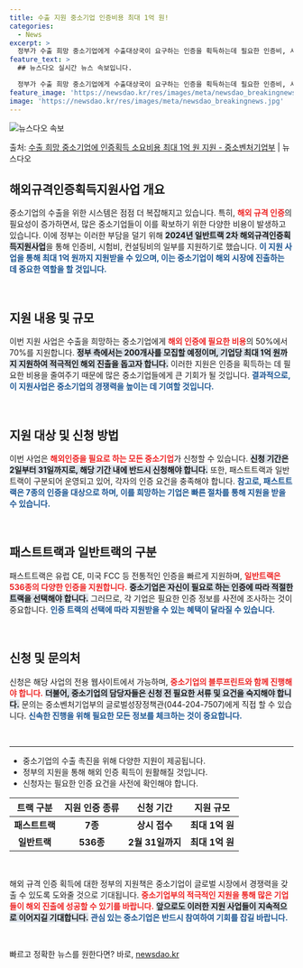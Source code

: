 ```yaml
---
title: 수출 지원 중소기업 인증비용 최대 1억 원!
categories:
  - News
excerpt: >
  정부가 수출 희망 중소기업에게 수출대상국이 요구하는 인증을 획득하는데 필요한 인증비, 시험비, 컨설팅비 등 …
feature_text: >
  ## 뉴스다오 실시간 뉴스 속보입니다.

  정부가 수출 희망 중소기업에게 수출대상국이 요구하는 인증을 획득하는데 필요한 인증비, 시험비, 컨설팅비 등 …
feature_image: 'https://newsdao.kr/res/images/meta/newsdao_breakingnews.jpg'
image: 'https://newsdao.kr/res/images/meta/newsdao_breakingnews.jpg'
---
```


![뉴스다오 속보](https://newsdao.kr/res/images/meta/newsdao_breakingnews.jpg)

<p>출처: <a href="https://newsdao.kr/3721" rel="dofollow">수출 희망 중소기업에 인증획득 소요비용 최대 1억 원 지원 - 중소벤처기업부</a> | 뉴스다오</p>

<h2 data-ke-size="size26">해외규격인증획득지원사업 개요</h2>

<p data-ke-size="size16">중소기업의 수출을 위한 시스템은 점점 더 복잡해지고 있습니다. 특히, <b><span style="color: #ee2323;">해외 규격 인증</span></b>의 필요성이 증가하면서, 많은 중소기업들이 이를 확보하기 위한 다양한 비용이 발생하고 있습니다. 이에 정부는 이러한 부담을 덜기 위해 <b><span style="background-color: #21538527;">2024년 일반트랙 2차 해외규격인증획득지원사업</span></b>을 통해 인증비, 시험비, 컨설팅비의 일부를 지원하기로 했습니다. <b><span style="color: #1a5490;">이 지원 사업을 통해 최대 1억 원까지 지원받을 수 있으며, 이는 중소기업이 해외 시장에 진출하는 데 중요한 역할을 할 것입니다.</span></b></p>

<p data-ke-size="size16">&nbsp;</p>

<h2 data-ke-size="size26">지원 내용 및 규모</h2>

<p data-ke-size="size16">이번 지원 사업은 수출을 희망하는 중소기업에게 <b><span style="color: #ee2323;">해외 인증에 필요한 비용</span></b>의 50%에서 70%를 지원합니다. <b><span style="background-color: #21538527;">정부 측에서는 200개사를 모집할 예정이며, 기업당 최대 1억 원까지 지원하여 적극적인 해외 진출을 돕고자 합니다.</span></b> 이러한 지원은 인증을 획득하는 데 필요한 비용을 줄여주기 때문에 많은 중소기업들에게 큰 기회가 될 것입니다. <b><span style="color: #1a5490;">결과적으로, 이 지원사업은 중소기업의 경쟁력을 높이는 데 기여할 것입니다.</span></b></p>

<p data-ke-size="size16">&nbsp;</p>

<h2 data-ke-size="size26">지원 대상 및 신청 방법</h2>

<p data-ke-size="size16">이번 사업은 <b><span style="color: #ee2323;">해외인증을 필요로 하는 모든 중소기업</span></b>가 신청할 수 있습니다. <b><span style="background-color: #21538527;">신청 기간은 2일부터 31일까지로, 해당 기간 내에 반드시 신청해야 합니다.</span></b> 또한, 패스트트랙과 일반트랙이 구분되어 운영되고 있어, 각자의 인증 요건을 충족해야 합니다. <b><span style="color: #1a5490;">참고로, 패스트트랙은 7종의 인증을 대상으로 하며, 이를 희망하는 기업은 빠른 절차를 통해 지원을 받을 수 있습니다.</span></b></p>

<p data-ke-size="size16">&nbsp;</p>

<h2 data-ke-size="size26">패스트트랙과 일반트랙의 구분</h2>

<p data-ke-size="size16">패스트트랙은 유럽 CE, 미국 FCC 등 전통적인 인증을 빠르게 지원하며, <b><span style="color: #ee2323;">일반트랙은 536종의 다양한 인증을 지원합니다.</span></b> <b><span style="background-color: #21538527;">중소기업은 자신이 필요로 하는 인증에 따라 적절한 트랙을 선택해야 합니다.</span></b> 그러므로, 각 기업은 필요한 인증 정보를 사전에 조사하는 것이 중요합니다. <b><span style="color: #1a5490;">인증 트랙의 선택에 따라 지원받을 수 있는 혜택이 달라질 수 있습니다.</span></b></p>

<p data-ke-size="size16">&nbsp;</p>

<h2 data-ke-size="size26">신청 및 문의처</h2>

<p data-ke-size="size16">신청은 해당 사업의 전용 웹사이트에서 가능하며, <b><span style="color: #ee2323;">중소기업의 블루프린트와 함께 진행해야 합니다.</span></b> <b><span style="background-color: #21538527;">더불어, 중소기업의 담당자들은 신청 전 필요한 서류 및 요건을 숙지해야 합니다.</span></b> 문의는 중소벤처기업부의 글로벌성장정책관(044-204-7507)에게 직접 할 수 있습니다. <b><span style="color: #1a5490;">신속한 진행을 위해 필요한 모든 정보를 체크하는 것이 중요합니다.</span></b></p>

<p data-ke-size="size16">&nbsp;</p>

<hr>

<ul>
    <li>중소기업의 수출 촉진을 위해 다양한 지원이 제공됩니다.</li>
    <li>정부의 지원을 통해 해외 인증 획득이 원활해질 것입니다.</li>
    <li>신청자는 필요한 인증 요건을 사전에 확인해야 합니다.</li>
</ul>

<table>
    <thead>
        <tr>
            <th style="text-align: center;">트랙 구분</th>
            <th style="text-align: center;">지원 인증 종류</th>
            <th style="text-align: center;">신청 기간</th>
            <th style="text-align: center;">지원 규모</th>
        </tr>
    </thead>
    <tbody>
        <tr>
            <td style="text-align: center; height: 17px;"><b>패스트트랙</b></td>
            <td style="text-align: center; height: 17px;"><b>7종</b></td>
            <td style="text-align: center; height: 17px;"><b>상시 접수</b></td>
            <td style="text-align: center; height: 17px;"><b>최대 1억 원</b></td>
        </tr>
        <tr>
            <td style="text-align: center; height: 17px;"><b>일반트랙</b></td>
            <td style="text-align: center; height: 17px;"><b>536종</b></td>
            <td style="text-align: center; height: 17px;"><b>2월 31일까지</b></td>
            <td style="text-align: center; height: 17px;"><b>최대 1억 원</b></td>
        </tr>
    </tbody>
</table>

<p data-ke-size="size16">&nbsp;</p>

<p data-ke-size="size16">해외 규격 인증 획득에 대한 정부의 지원책은 중소기업이 글로벌 시장에서 경쟁력을 갖출 수 있도록 도와줄 것으로 기대됩니다. <b><span style="color: #ee2323;">중소기업부의 적극적인 지원을 통해 많은 기업들이 해외 진출에 성공할 수 있기를 바랍니다.</span></b> <b><span style="background-color: #21538527;">앞으로도 이러한 지원 사업들이 지속적으로 이어지길 기대합니다.</span></b> <b><span style="color: #1a5490;">관심 있는 중소기업은 반드시 참여하여 기회를 잡길 바랍니다.</span></b></p>

<p data-ke-size="size16">&nbsp;</p> 

빠르고 정확한 뉴스를 원한다면? 바로, <a href="https://newsdao.kr" rel="dofollow">newsdao.kr</a>


